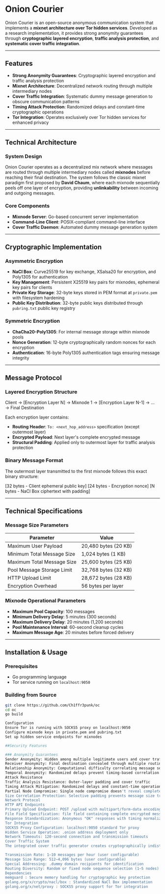 # Onion Courier

Onion Courier is an open-source anonymous communication system that implements a **mixnet architecture over Tor hidden services**. Developed as a research implementation, it provides strong anonymity guarantees through **cryptographic layered encryption**, **traffic analysis protection**, and **systematic cover traffic integration**.

---

## Features

- **Strong Anonymity Guarantees**: Cryptographic layered encryption and traffic analysis protection  
- **Mixnet Architecture**: Decentralized network routing through multiple intermediary nodes  
- **Cover Traffic Integration**: Systematic dummy message generation to obscure communication patterns  
- **Timing Attack Protection**: Randomized delays and constant-time cryptographic operations  
- **Tor Integration**: Operates exclusively over Tor hidden services for enhanced privacy  

---

## Technical Architecture

### System Design

Onion Courier operates as a decentralized mix network where messages are routed through multiple intermediary nodes called **mixnodes** before reaching their final destination. The system follows the classic mixnet paradigm first proposed by **David Chaum**, where each mixnode sequentially peels off one layer of encryption, providing **unlinkability** between incoming and outgoing messages.

### Core Components

- **Mixnode Server**: Go-based concurrent server implementation  
- **Command-Line Client**: POSIX-compliant command-line interface  
- **Cover Traffic Daemon**: Automated dummy message generation system  

---

## Cryptographic Implementation

### Asymmetric Encryption

- **NaCl Box**: Curve25519 for key exchange, XSalsa20 for encryption, and Poly1305 for authentication  
- **Key Management**: Persistent X25519 key pairs for mixnodes, ephemeral key pairs for clients  
- **Private Key Storage**: 32-byte keys stored in PEM format at `private.pem` with filesystem hardening  
- **Public Key Distribution**: 32-byte public keys distributed through `pubring.txt` public key registry  

### Symmetric Encryption

- **ChaCha20-Poly1305**: For internal message storage within mixnode pools  
- **Nonce Generation**: 12-byte cryptographically random nonces for each encryption  
- **Authentication**: 16-byte Poly1305 authentication tags ensuring message integrity  

---

## Message Protocol

### Layered Encryption Structure

Client → [Encryption Layer N] → Mixnode 1 → [Encryption Layer N-1] → ... → Final Destination


Each encryption layer contains:

- **Routing Header**: `To: <next_hop_address>` specification (except outermost layer)  
- **Encrypted Payload**: Next layer's complete encrypted message  
- **Structural Padding**: Applied only to outermost layer for traffic analysis protection  

### Binary Message Format

The outermost layer transmitted to the first mixnode follows this exact binary structure:

[32 bytes - Client ephemeral public key]
[24 bytes - Encryption nonce]
[N bytes - NaCl Box ciphertext with padding]


---

## Technical Specifications

### Message Size Parameters

| Parameter                  | Value                        |
|---------------------------|------------------------------|
| Maximum User Payload      | 20,480 bytes (20 KB)         |
| Minimum Total Message Size| 1,024 bytes (1 KB)           |
| Maximum Total Message Size| 25,600 bytes (25 KB)         |
| Pool Message Storage Limit| 32,768 bytes (32 KB)         |
| HTTP Upload Limit         | 28,672 bytes (28 KB)         |
| Encryption Overhead       | 56 bytes per layer           |

### Mixnode Operational Parameters

- **Maximum Pool Capacity**: 100 messages  
- **Minimum Delivery Delay**: 5 minutes (300 seconds)  
- **Maximum Delivery Delay**: 20 minutes (1,200 seconds)  
- **Pool Maintenance Interval**: 60-second cleanup cycles  
- **Maximum Message Age**: 20 minutes before forced delivery  

---

## Installation & Usage

### Prerequisites

- Go programming language  
- Tor service running on `localhost:9050`  

### Building from Source

```bash
git clone https://github.com/Ch1ffr3punk/oc
cd oc
go build

Configuration
Ensure Tor is running with SOCKS5 proxy on localhost:9050
Configure mixnode keys in private.pem and pubring.txt
Set up hidden service endpoints for mixnodes

##Security Features

### Anonymity Guarantees
Sender Anonymity: Hidden among multiple legitimate users and cover traffic sources  
Receiver Anonymity: Final destination concealed through multiple routing hops  
Relationship Anonymity: Computational difficulty correlating message senders and receivers  
Temporal Anonymity: Randomized delays prevent timing-based correlation attacks  
Attack Resistance  
Traffic Analysis Resistance: Outer-layer padding and cover traffic  
Timing Attack Mitigation: Randomized delays and constant-time operations  
Partial Node Compromise: Single node compromise doesn't reveal complete message paths  
Size Correlation Protection: Selective padding prevents message size tracking  
Network Protocol  
HTTP API Endpoints  
Primary Upload Endpoint: POST /upload with multipart/form-data encoding  
File Field Specification: file field containing complete encrypted message binary  
Response Standardization: Anonymous "OK" responses with timing normalization  
Tor Integration  
SOCKS5 Proxy Configuration: localhost:9050 standard Tor proxy  
Hidden Service Operation: .onion address deployment only  
Network Timeouts: 120-second connection and transmission timeouts  
Cover Traffic System  
The integrated cover traffic generator creates cryptographically indistinguishable dummy messages:  

Transmission Rate: 1–10 messages per hour (user configurable)  
Message Size Range: 512–4,096 bytes (user configurable)  
Special Addressing: .dummy domain recipients for identification  
Routing Diversity: Random or fixed node sequence selection (1–5 nodes)  
Dependencies  
memguard : Secure memory handling for cryptographic key protection  
golang.org/x/crypto/nacl/box : Standardized NaCl Box implementation  
golang.org/x/net/proxy : SOCKS5 proxy support for Tor integration  
